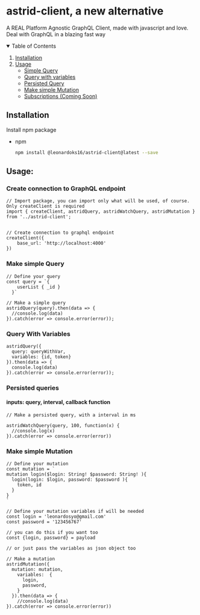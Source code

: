 # astrid-client, a new alternative
A REAL Platform Agnostic GraphQL Client, made with javascript and love.
Deal with GraphQL in a blazing fast way


<!-- TABLE OF CONTENTS -->
<details open="open">
  <summary>Table of Contents</summary>
  <ol>
    <li>
      <a href="#installation">Installation</a>
    </li>
    <li>
      <a href="#usage">Usage</a>
      <ul>
        <li><a href="#make-simple-query">Simple Query</a></li>
        <li><a href="#query-with-variables">Query with variables</a></li>
        <li><a href="#persisted-queries">Persisted Query</a></li>
        <li><a href="#make-simple-mutation">Make simple Mutation</a></li>
        <li><a href="#built-with">Subscriptions (Coming Soon)</a></li>
      </ul>
    </li>
  </ol>
</details>

## Installation
Install npm package
* npm
  ```sh
  npm install @leonardoks16/astrid-client@latest --save
  ```
<!-- usage -->
## Usage:
### Create connection to GraphQL endpoint

```
// Import package, you can import only what will be used, of course. Only createClient is required
import { createClient, astridQuery, astridWatchQuery, astridMutation } from '../astrid-client';


// Create connection to graphql endpoint
createClient({
    base_url: 'http://localhost:4000'
})
```

### Make simple Query
```
// Define your query
const query = `{
    userList { _id }
  }`
  
// Make a simple query
astridQuery(query).then(data => {
  //console.log(data)
}).catch(error => console.error(error));
```
### Query With Variables 
```
astridQuery({
  query: queryWithVar,
  variables: {id, token}
}).then(data => {
  console.log(data)
}).catch(error => console.error(error));
```

### Persisted queries

#### inputs: query, interval, callback function

```
// Make a persisted query, with a interval in ms

astridWatchQuery(query, 100, function(x) {
  //console.log(x)
}).catch(error => console.error(error))
```

### Make simple Mutation
```
// Define your mutation
const mutation = `
mutation login($login: String! $password: String! ){
  login(login: $login, password: $password ){
    token, id
  }
}
`

// Define your mutation variables if will be needed
const login = 'leonardosyo@gmail.com'
const password = '123456767'

// you can do this if you want too
const {login, password} = payload

// or just pass the variables as json object too

// Make a mutation
astridMutation({
  mutation: mutation,
    variables:  {
      login,
      password,
    }
  }).then(data => {
    //console.log(data)
}).catch(error => console.error(error))
```


